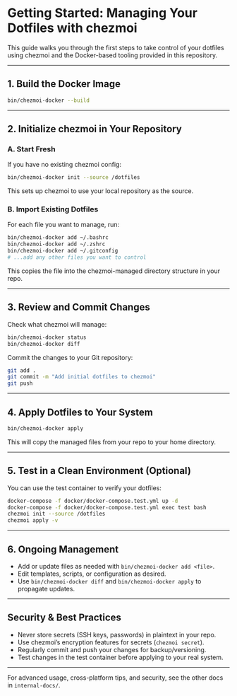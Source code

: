 # Getting Started: Managing Your Dotfiles with chezmoi

This guide walks you through the first steps to take control of your dotfiles using chezmoi and the Docker-based tooling provided in this repository.

---

## 1. Build the Docker Image

```bash
bin/chezmoi-docker --build
```

---

## 2. Initialize chezmoi in Your Repository

### A. Start Fresh
If you have no existing chezmoi config:
```bash
bin/chezmoi-docker init --source /dotfiles
```
This sets up chezmoi to use your local repository as the source.

### B. Import Existing Dotfiles
For each file you want to manage, run:
```bash
bin/chezmoi-docker add ~/.bashrc
bin/chezmoi-docker add ~/.zshrc
bin/chezmoi-docker add ~/.gitconfig
# ...add any other files you want to control
```
This copies the file into the chezmoi-managed directory structure in your repo.

---

## 3. Review and Commit Changes

Check what chezmoi will manage:
```bash
bin/chezmoi-docker status
bin/chezmoi-docker diff
```
Commit the changes to your Git repository:
```bash
git add .
git commit -m "Add initial dotfiles to chezmoi"
git push
```

---

## 4. Apply Dotfiles to Your System

```bash
bin/chezmoi-docker apply
```
This will copy the managed files from your repo to your home directory.

---

## 5. Test in a Clean Environment (Optional)

You can use the test container to verify your dotfiles:
```bash
docker-compose -f docker/docker-compose.test.yml up -d
docker-compose -f docker/docker-compose.test.yml exec test bash
chezmoi init --source /dotfiles
chezmoi apply -v
```

---

## 6. Ongoing Management

- Add or update files as needed with `bin/chezmoi-docker add <file>`.
- Edit templates, scripts, or configuration as desired.
- Use `bin/chezmoi-docker diff` and `bin/chezmoi-docker apply` to propagate updates.

---

## Security & Best Practices

- Never store secrets (SSH keys, passwords) in plaintext in your repo.
- Use chezmoi’s encryption features for secrets (`chezmoi secret`).
- Regularly commit and push your changes for backup/versioning.
- Test changes in the test container before applying to your real system.

---

For advanced usage, cross-platform tips, and security, see the other docs in `internal-docs/`.
